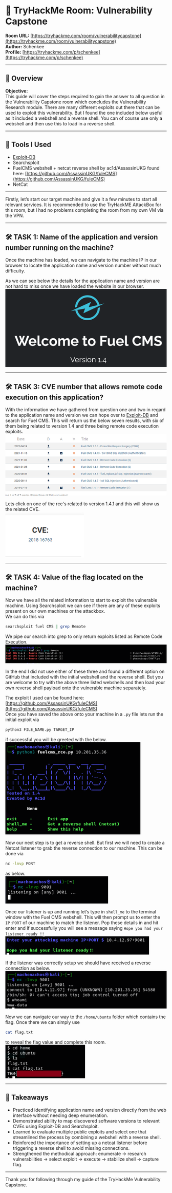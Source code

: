 # 🧠 TryHackMe Room: Vulnerability Capstone  

**Room URL:** [https://tryhackme.com/room/vulnerabilitycapstone](https://tryhackme.com/room/vulnerabilitycapstone)  
**Author:** Schenkee  
**Profile:** [https://tryhackme.com/p/schenkee](https://tryhackme.com/p/schenkee)  

---

## 🧩 Overview

**Objective:**   
This guide will cover the steps required to gain the answer to all question in the Vulnerability Capstone room which concludes the Vulnerability Research module. There are many different exploits out there that can be used to exploit this vulnerability. But I found the one included below useful as it included a webshell and a reverse shell. You can of course use only a webshell and then use this to load in a reverse shell.  

---

## 🧰 Tools I Used  
- [Exploit-DB](https://www.exploit-db.com/)
- Searchsploit  
- FuelCMS webshell + netcat reverse shell by ac1d/AssassinUKG found here: [https://github.com/AssassinUKG/fuleCMS](https://github.com/AssassinUKG/fuleCMS)
- NetCat  

---

Firstly, let’s start our target machine and give it a few minutes to start all relevant services. It is recommended to use the TryHackME AttackBox for this room, but I had no problems completing the room from my own VM via the VPN.  

---

## 🛠️ TASK 1: Name of the application and version number running on the machine?   
Once the machine has loaded, we can navigate to the machine IP in our browser to locate the application name and version number without much difficulty.  

As we can see below the details for the application name and version are not hard to miss once we have loaded the website in our browser.  
![Question 1 and 2](./Images/Question%201%20and%202.png)  

---

## 🛠️ TASK 3: CVE number that allows remote code execution on this application?  
With the information we have gathered from question one and two in regard to the application name and version we can hope over to [Exploit-DB](https://www.exploit-db.com/) and search for Fuel CMS. This will return us the below seven results, with six of them being related to version 1.4 and three being remote code execution exploits.  
![Question 3](./Images/Question%203.png)  

Lets click on one of the rce's related to version 1.4.1 and this will show us the related CVE.   
![Question 3 CVE](./Images/Question%203%20CVE.png)  

---

## 🛠️ TASK 4: Value of the flag located on the machine? 
Now we have all the related information to start to exploit the vulnerable machine. Using Searchsploit we can see if there are any of these exploits present on our own machines or the attackbox.  
We can do this via 
```bash
searchsploit fuel CMS | grep Remote
``` 
We pipe our search into grep to only return exploits listed as Remote Code Execution.  
![Question 5 Others](./Images/Question%205%20others.png)  

In the end I did not use either of these three and found a different option on GitHub that included with the initial webshell and the reverse shell. But you are welcome to try with the above three listed webshells and then load your own reverse shell payload onto the vulnerable machine separately.  

The exploit I used can be found here: [https://github.com/AssassinUKG/fuleCMS](https://github.com/AssassinUKG/fuleCMS)  
Once you have saved the above onto your machine in a ```.py``` file lets run the initial exploit via 
```bash
python3 FILE_NAME.py TARGET_IP
``` 
if successful you will be greeted with the below.  
![Question 5 initial](./Images/Question%205%20initial.png)  

Now our next step is to get a reverse shell. But first we will need to create a Netcat listener to grab the reverse connection to our machine. 
This can be done via 
```bash
nc -lnvp PORT
```  
as below.  
![Question 5 lisnter](./Images/Question%205%20listner.png)  

Once our listener is up and running let’s type in ```shell_me``` to the terminal window with the Fuel CMS webshell.  This will then prompt us to enter the ```IP:PORT``` of our machine to match the listener. Pop these details in and hit enter and if successfully you will see a message saying ```Hope you had your listener ready !!```  
![Question 5 shell](./Images/Question%205%20shell.png)  

If the listener was correctly setup we should have received a reverse connection as below.  
![Question 5 connection](./Images/Question%205%20connection.png)  

Now we can navigate our way to the ```/home/ubuntu``` folder which contains the flag. Once there we can simply use 
```bash
cat flag.txt
```
to reveal the flag value and complete this room.  
![Question 5 flag](./Images/Question%205%20flag.png)  

---

## 🧠 Takeaways  
- Practiced identifying application name and version directly from the web interface without needing deep enumeration.  
- Demonstrated ability to map discovered software versions to relevant CVEs using Exploit-DB and Searchsploit.  
- Learned to evaluate multiple public exploits and select one that streamlined the process by combining a webshell with a reverse shell.  
- Reinforced the importance of setting up a netcat listener before triggering a reverse shell to avoid missing connections.  
- Strengthened the methodical approach: enumerate → research vulnerabilities → select exploit → execute → stabilize shell → capture flag.  

---

Thank you for following through my guide of the TryHackMe Vulnerability Capstone.  
